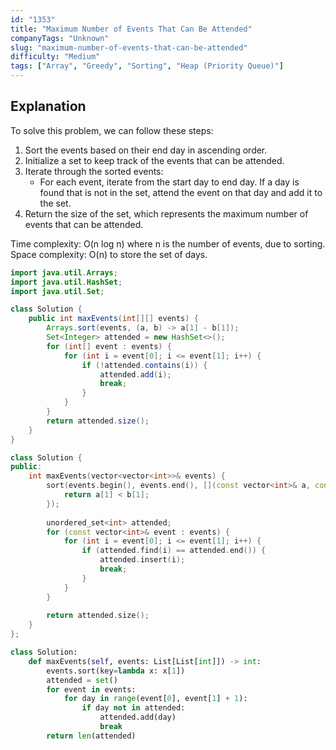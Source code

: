 ```yaml
---
id: "1353"
title: "Maximum Number of Events That Can Be Attended"
companyTags: "Unknown"
slug: "maximum-number-of-events-that-can-be-attended"
difficulty: "Medium"
tags: ["Array", "Greedy", "Sorting", "Heap (Priority Queue)"]
---
```


## Explanation
To solve this problem, we can follow these steps:
1. Sort the events based on their end day in ascending order.
2. Initialize a set to keep track of the events that can be attended.
3. Iterate through the sorted events:
   - For each event, iterate from the start day to end day. If a day is found that is not in the set, attend the event on that day and add it to the set.
4. Return the size of the set, which represents the maximum number of events that can be attended.

Time complexity: O(n log n) where n is the number of events, due to sorting.
Space complexity: O(n) to store the set of days.
```java
import java.util.Arrays;
import java.util.HashSet;
import java.util.Set;

class Solution {
    public int maxEvents(int[][] events) {
        Arrays.sort(events, (a, b) -> a[1] - b[1]);
        Set<Integer> attended = new HashSet<>();
        for (int[] event : events) {
            for (int i = event[0]; i <= event[1]; i++) {
                if (!attended.contains(i)) {
                    attended.add(i);
                    break;
                }
            }
        }
        return attended.size();
    }
}
```

```cpp
class Solution {
public:
    int maxEvents(vector<vector<int>>& events) {
        sort(events.begin(), events.end(), [](const vector<int>& a, const vector<int>& b) {
            return a[1] < b[1];
        });
        
        unordered_set<int> attended;
        for (const vector<int>& event : events) {
            for (int i = event[0]; i <= event[1]; i++) {
                if (attended.find(i) == attended.end()) {
                    attended.insert(i);
                    break;
                }
            }
        }
        
        return attended.size();
    }
};
```

```python
class Solution:
    def maxEvents(self, events: List[List[int]]) -> int:
        events.sort(key=lambda x: x[1])
        attended = set()
        for event in events:
            for day in range(event[0], event[1] + 1):
                if day not in attended:
                    attended.add(day)
                    break
        return len(attended)
```